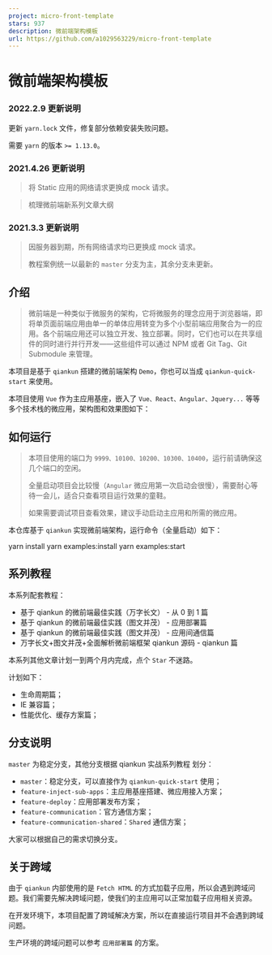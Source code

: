 ```yaml
---
project: micro-front-template
stars: 937
description: 微前端架构模板
url: https://github.com/a1029563229/micro-front-template
---
```


微前端架构模板
=======

### 2022.2.9 更新说明

更新 `yarn.lock` 文件，修复部分依赖安装失败问题。

需要 `yarn` 的版本 `>= 1.13.0`。

### 2021.4.26 更新说明

> 将 Static 应用的网络请求更换成 mock 请求。

> 梳理微前端新系列文章大纲

### 2021.3.3 更新说明

> 因服务器到期，所有网络请求均已更换成 mock 请求。
> 
> 教程案例统一以最新的 `master` 分支为主，其余分支未更新。

介绍
--

> 微前端是一种类似于微服务的架构，它将微服务的理念应用于浏览器端，即将单页面前端应用由单一的单体应用转变为多个小型前端应用聚合为一的应用。各个前端应用还可以独立开发、独立部署。同时，它们也可以在共享组件的同时进行并行开发——这些组件可以通过 NPM 或者 Git Tag、Git Submodule 来管理。

本项目是基于 `qiankun` 搭建的微前端架构 `Demo`，你也可以当成 `qiankun-quick-start` 来使用。

本项目使用 `Vue` 作为主应用基座，嵌入了 `Vue、React、Angular、Jquery...` 等等多个技术栈的微应用，架构图和效果图如下：

如何运行
----

> 本项目使用的端口为 `9999、10100、10200、10300、10400`，运行前请确保这几个端口的空闲。
> 
> 全量启动项目会比较慢（`Angular` 微应用第一次启动会很慢），需要耐心等待一会儿，适合只查看项目运行效果的童鞋。
> 
> 如果需要调试项目查看效果，建议手动启动主应用和所需的微应用。

本仓库基于 `qiankun` 实现微前端架构，运行命令（全量启动）如下：

yarn install
yarn examples:install
yarn examples:start

系列教程
----

本系列配套教程：

-   基于 qiankun 的微前端最佳实践（万字长文） - 从 0 到 1 篇
-   基于 qiankun 的微前端最佳实践（图文并茂） - 应用部署篇
-   基于 qiankun 的微前端最佳实践（图文并茂） - 应用间通信篇
-   万字长文+图文并茂+全面解析微前端框架 qiankun 源码 - qiankun 篇

本系列其他文章计划一到两个月内完成，点个 `Star` 不迷路。

计划如下：

-   生命周期篇；
-   IE 兼容篇；
-   性能优化、缓存方案篇；

分支说明
----

`master` 为稳定分支，其他分支根据 qiankun 实战系列教程 划分：

-   `master`：稳定分支，可以直接作为 `qiankun-quick-start` 使用；
-   `feature-inject-sub-apps`：主应用基座搭建、微应用接入方案；
-   `feature-deploy`：应用部署发布方案；
-   `feature-communication`：官方通信方案；
-   `feature-communication-shared`：`Shared` 通信方案；

大家可以根据自己的需求切换分支。

关于跨域
----

由于 `qiankun` 内部使用的是 `Fetch HTML` 的方式加载子应用，所以会遇到跨域问题。我们需要先解决跨域问题，使我们的主应用可以正常加载子应用相关资源。

在开发环境下，本项目配置了跨域解决方案，所以在直接运行项目并不会遇到跨域问题。

生产环境的跨域问题可以参考 `应用部署篇` 的方案。

